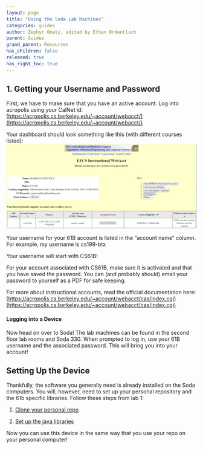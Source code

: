 ```yaml
---
layout: page
title: "Using the Soda Lab Machines"
categories: guides
author: Zephyr Omaly, edited by Ethan Ordentlich
parent: Guides
grand_parent: Resources
has_children: false
released: true
has_right_toc: true
---
```


## 1. Getting your Username and Password

First, we have to make sure that you have an active account. Log into acropolis using your CalNet id:
[https://acropolis.cs.berkeley.edu/~account/webacct/](https://acropolis.cs.berkeley.edu/~account/webacct/)

Your dashboard should look something like this (with different courses listed):
![acropolis](img/acropolis.png)

Your username for your 61B account is listed in the “account name” column. For example, my username is cs199-btx

Your username will start with CS61B!

For your account associated with CS61B, make sure it is activated and that you have saved the password.
You can (and probably should) email your password to yourself as a PDF for safe keeping.

For more about instructional accounts, read the official documentation here:
[https://acropolis.cs.berkeley.edu/~account/webacct/cas/index.cgi](https://acropolis.cs.berkeley.edu/~account/webacct/cas/index.cgi)


#### Logging into a Device

Now head on over to Soda! The lab machines can be found in the second floor lab rooms and Soda 330.
When prompted to log in, use your 61B username and the associated password. This will bring you into your account!


## Setting Up the Device

Thankfully, the software you generally need is already installed on the Soda computers. You will, however, need to set up your personal repository and the 61b specific libraries. Follow these steps from lab 1:

<!-- TODO, relative links -->
1. [Clone your personal repo](../../../labs/lab01/#task-setting-up-your-git-repository)

2. [Set up the java libraries](../../../labs/lab01/#task-setting-up-java-libraries)

Now you can use this device in the same way that you use your repo on your personal computer!
